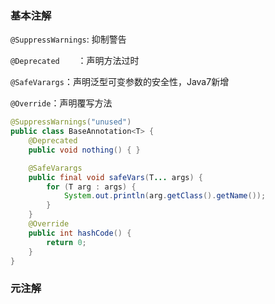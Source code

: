 ### 基本注解



`@SuppressWarnings`: 抑制警告

`@Deprecated	`：声明方法过时

`@SafeVarargs`：声明泛型可变参数的安全性，Java7新增

`@Override`：声明覆写方法



```java
@SuppressWarnings("unused")
public class BaseAnnotation<T> {
    @Deprecated
    public void nothing() { }

    @SafeVarargs
    public final void safeVars(T... args) {
        for (T arg : args) {
            System.out.println(arg.getClass().getName());
        }
    }
    @Override
    public int hashCode() {
        return 0;
    }
}
```



### 元注解





